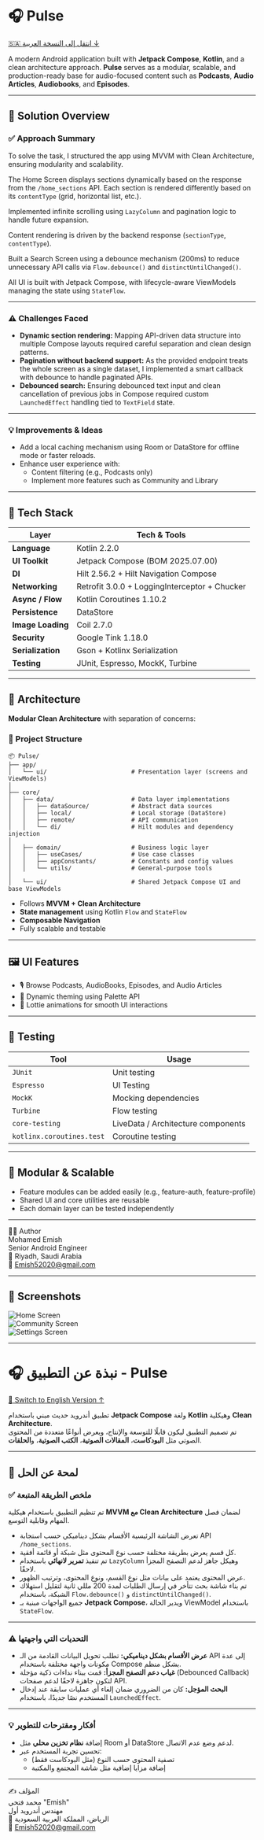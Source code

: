 # 🎧 Pulse

[🇸🇦 انتقل إلى النسخة العربية ↓](#-نبذة-عن-التطبيق---pulse)

A modern Android application built with **Jetpack Compose**, **Kotlin**, and a clean architecture approach. **Pulse** serves as a modular, scalable, and production-ready base for audio-focused content such as **Podcasts**, **Audio Articles**, **Audiobooks**, and **Episodes**.

---

## 📝 Solution Overview

### ✅ Approach Summary

To solve the task, I structured the app using MVVM with Clean Architecture, ensuring modularity and scalability.

The Home Screen displays sections dynamically based on the response from the `/home_sections` API. Each section is rendered differently based on its `contentType` (grid, horizontal list, etc.).

Implemented infinite scrolling using `LazyColumn` and pagination logic to handle future expansion.

Content rendering is driven by the backend response (`sectionType`, `contentType`).

Built a Search Screen using a debounce mechanism (200ms) to reduce unnecessary API calls via `Flow.debounce()` and `distinctUntilChanged()`.

All UI is built with Jetpack Compose, with lifecycle-aware ViewModels managing the state using `StateFlow`.

---

### ⚠️ Challenges Faced

- **Dynamic section rendering:** Mapping API-driven data structure into multiple Compose layouts required careful separation and clean design patterns.
- **Pagination without backend support:** As the provided endpoint treats the whole screen as a single dataset, I implemented a smart callback with debounce to handle paginated APIs.
- **Debounced search:** Ensuring debounced text input and clean cancellation of previous jobs in Compose required custom `LaunchedEffect` handling tied to `TextField` state.

---

### 💡 Improvements & Ideas

- Add a local caching mechanism using Room or DataStore for offline mode or faster reloads.
- Enhance user experience with:
  - Content filtering (e.g., Podcasts only)
  - Implement more features such as Community and Library

---

## 🚀 Tech Stack

| Layer       | Tech & Tools |
|-------------|--------------|
| **Language**      | Kotlin 2.2.0 |
| **UI Toolkit**    | Jetpack Compose (BOM 2025.07.00) |
| **DI**            | Hilt 2.56.2 + Hilt Navigation Compose |
| **Networking**    | Retrofit 3.0.0 + LoggingInterceptor + Chucker |
| **Async / Flow**  | Kotlin Coroutines 1.10.2 |
| **Persistence**   | DataStore |
| **Image Loading** | Coil 2.7.0 |
| **Security**      | Google Tink 1.18.0 |
| **Serialization** | Gson + Kotlinx Serialization |
| **Testing**       | JUnit, Espresso, MockK, Turbine |

---

## 🧱 Architecture

**Modular Clean Architecture** with separation of concerns:

### 📁 Project Structure

```text
📦 Pulse/
├── app/
│   └── ui/                        # Presentation layer (screens and ViewModels)
│
├── core/
│   ├── data/                      # Data layer implementations
│   │   ├── dataSource/            # Abstract data sources
│   │   ├── local/                 # Local storage (DataStore)
│   │   ├── remote/                # API communication
│   │   └── di/                    # Hilt modules and dependency injection
│
│   ├── domain/                    # Business logic layer
│   │   ├── useCases/              # Use case classes
│   │   ├── appConstants/          # Constants and config values
│   │   └── utils/                 # General-purpose tools
│
│   └── ui/                        # Shared Jetpack Compose UI and base ViewModels
```

- Follows **MVVM + Clean Architecture**
- **State management** using Kotlin `Flow` and `StateFlow`
- **Composable Navigation**
- Fully scalable and testable

---

## 🖼️ UI Features

- 🎙️ Browse Podcasts, AudioBooks, Episodes, and Audio Articles
- 🎨 Dynamic theming using Palette API
- 🔄 Lottie animations for smooth UI interactions

---

## 🧪 Testing

| Tool       | Usage |
|------------|-------|
| `JUnit` | Unit testing |
| `Espresso` | UI Testing |
| `MockK` | Mocking dependencies |
| `Turbine` | Flow testing |
| `core-testing` | LiveData / Architecture components |
| `kotlinx.coroutines.test` | Coroutine testing |

---

## 🧩 Modular & Scalable

- Feature modules can be added easily (e.g., feature-auth, feature-profile)
- Shared UI and core utilities are reusable
- Each domain layer can be tested independently

---

👨‍💻 Author  
Mohamed Emish  
Senior Android Engineer  
📍 Riyadh, Saudi Arabia  
📧 Emish52020@gmail.com

---

## 📸 Screenshots

![Home Screen](screenshots/1.png)  
![Community Screen](screenshots/2.png)  
![Settings Screen](screenshots/4.png)  

---

# 🎧 نبذة عن التطبيق - Pulse

[🔁 Switch to English Version ↑](#-pulse)

تطبيق أندرويد حديث مبني باستخدام **Jetpack Compose** ولغة **Kotlin** وهيكلية **Clean Architecture**.  
تم تصميم التطبيق ليكون قابلًا للتوسعة والإنتاج، ويعرض أنواعًا متعددة من المحتوى الصوتي مثل **البودكاست**، **المقالات الصوتية**، **الكتب الصوتية**، و**الحلقات**.

---

## 📝 لمحة عن الحل

### ✅ ملخص الطريقة المتبعة

تم تنظيم التطبيق باستخدام هيكلية **MVVM مع Clean Architecture** لضمان فصل المهام وقابلية التوسع.

- تعرض الشاشة الرئيسية الأقسام بشكل ديناميكي حسب استجابة API `/home_sections`.
- كل قسم يعرض بطريقة مختلفة حسب نوع المحتوى مثل شبكة أو قائمة أفقية.
- تم تنفيذ **تمرير لانهائي** باستخدام `LazyColumn` وهيكل جاهز لدعم التصفح المجزأ لاحقًا.
- عرض المحتوى يعتمد على بيانات مثل نوع القسم، ونوع المحتوى، وترتيب الظهور.
- تم بناء شاشة بحث تتأخر في إرسال الطلبات لمدة 200 مللي ثانية لتقليل استهلاك الشبكة، باستخدام `Flow.debounce()` و `distinctUntilChanged()`.
- جميع الواجهات مبنية بـ **Jetpack Compose**، ويدير الحالة ViewModel باستخدام `StateFlow`.

---

### ⚠️ التحديات التي واجهتها

- **عرض الأقسام بشكل ديناميكي:** تطلب تحويل البيانات القادمة من الـ API إلى عدة مكونات واجهة مختلفة باستخدام Compose بشكل منظم.
- **غياب دعم التصفح المجزأ:** قمت ببناء نداءات ذكية مؤجلة (Debounced Callback) لتكون جاهزة لاحقًا لدعم صفحات API.
- **البحث المؤجل:** كان من الضروري ضمان إلغاء أي عمليات سابقة عند إدخال المستخدم نصًا جديدًا، باستخدام `LaunchedEffect`.

---

### 💡 أفكار ومقترحات للتطوير

- إضافة **نظام تخزين محلي** مثل Room أو DataStore لدعم وضع عدم الاتصال.
- تحسين تجربة المستخدم عبر:
  - تصفية المحتوى حسب النوع (مثل البودكاست فقط)
  - إضافة مزايا إضافية مثل شاشة المجتمع والمكتبة

---

✍️ المؤلف  
محمد فتحي "Emish"  
مهندس أندرويد أول  
📍 الرياض، المملكة العربية السعودية  
📧 Emish52020@gmail.com

